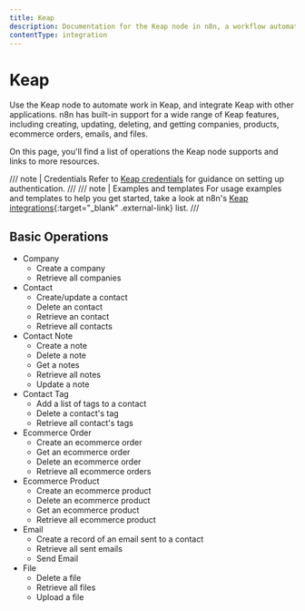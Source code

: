 ```yaml
---
title: Keap
description: Documentation for the Keap node in n8n, a workflow automation platform. Includes details of operations and configuration, and links to examples and credentials information.
contentType: integration
---
```


# Keap

Use the Keap node to automate work in Keap, and integrate Keap with other applications. n8n has built-in support for a wide range of Keap features, including creating, updating, deleting, and getting companies, products, ecommerce orders, emails, and files. 

On this page, you'll find a list of operations the Keap node supports and links to more resources.

/// note | Credentials
Refer to [Keap credentials](/integrations/builtin/credentials/keap/) for guidance on setting up authentication. 
///
/// note | Examples and templates
For usage examples and templates to help you get started, take a look at n8n's [Keap integrations](https://n8n.io/integrations/keap/){:target="_blank" .external-link} list.
///


## Basic Operations

* Company
    * Create a company
    * Retrieve all companies
* Contact
    * Create/update a contact
    * Delete an contact
    * Retrieve an contact
    * Retrieve all contacts
* Contact Note
    * Create a note
    * Delete a note
    * Get a notes
    * Retrieve all notes
    * Update a note
* Contact Tag
    * Add a list of tags to a contact
    * Delete a contact's tag
    * Retrieve all contact's tags
* Ecommerce Order
    * Create an ecommerce order
    * Get an ecommerce order
    * Delete an ecommerce order
    * Retrieve all ecommerce orders
* Ecommerce Product
    * Create an ecommerce product
    * Delete an ecommerce product
    * Get an ecommerce product
    * Retrieve all ecommerce product
* Email
    * Create a record of an email sent to a contact
    * Retrieve all sent emails
    * Send Email
* File
    * Delete a file
    * Retrieve all files
    * Upload a file

